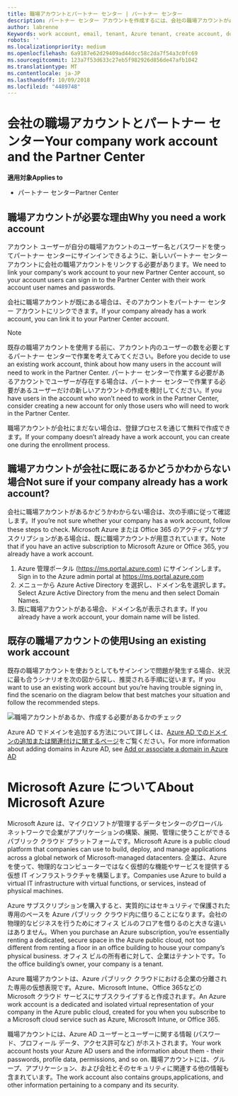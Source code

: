 ```yaml
---
title: 職場アカウントとパートナー センター | パートナー センター
description: パートナー センター アカウントを作成するには、会社の職場アカウントが必要です。
author: labrenne
Keywords: work account, email, tenant, Azure tenant, create account, domain name
robots: ''
ms.localizationpriority: medium
ms.openlocfilehash: 6a9187e62d29409ad44dcc58c2da7f54a3c0fc69
ms.sourcegitcommit: 123a7f53d633c27eb5f982926d856de47afb1042
ms.translationtype: MT
ms.contentlocale: ja-JP
ms.lasthandoff: 10/09/2018
ms.locfileid: "4489748"
---
```

# <a name="your-company-work-account-and-the-partner-center"></a><span data-ttu-id="a6a0a-103">会社の職場アカウントとパートナー センター</span><span class="sxs-lookup"><span data-stu-id="a6a0a-103">Your company work account and the Partner Center</span></span>  

**<span data-ttu-id="a6a0a-104">適用対象</span><span class="sxs-lookup"><span data-stu-id="a6a0a-104">Applies to</span></span>**

-  <span data-ttu-id="a6a0a-105">パートナー センター</span><span class="sxs-lookup"><span data-stu-id="a6a0a-105">Partner Center</span></span>

## <a name="why-you-need-a-work-account"></a><span data-ttu-id="a6a0a-106">職場アカウントが必要な理由</span><span class="sxs-lookup"><span data-stu-id="a6a0a-106">Why you need a work account</span></span>

<span data-ttu-id="a6a0a-107">アカウント ユーザーが自分の職場アカウントのユーザー名とパスワードを使ってパートナー センターにサインインできるように、新しいパートナー センター アカウントに会社の職場アカウントをリンクする必要があります。</span><span class="sxs-lookup"><span data-stu-id="a6a0a-107">We need to link your company's work account to your new Partner Center account, so your account users can sign in to the Partner Center with their work account user names and passwords.</span></span>

<span data-ttu-id="a6a0a-108">会社に職場アカウントが既にある場合は、そのアカウントをパートナー センター アカウントにリンクできます。</span><span class="sxs-lookup"><span data-stu-id="a6a0a-108">If your company already has a work account, you can link it to your Partner Center account.</span></span> 

> [!NOTE]  
>  <span data-ttu-id="a6a0a-109">既存の職場アカウントを使用する前に、アカウント内のユーザーの数を必要とするパートナー センターで作業を考えてみてください。</span><span class="sxs-lookup"><span data-stu-id="a6a0a-109">Before you decide to use an existing work account, think about how many users in the account will need to work in the Partner Center.</span></span> <span data-ttu-id="a6a0a-110">パートナー センターで作業する必要があるアカウントでユーザーが存在する場合は、パートナー センターで作業する必要があるユーザーだけの新しいアカウントの作成を検討してください。</span><span class="sxs-lookup"><span data-stu-id="a6a0a-110">If you have users in the account who won’t need to work in the Partner Center, consider creating a new account for only those users who will need to work in the Partner Center.</span></span>

<span data-ttu-id="a6a0a-111">職場アカウントが会社にまだない場合は、登録プロセスを通じて無料で作成できます。</span><span class="sxs-lookup"><span data-stu-id="a6a0a-111">If your company doesn’t already have a work account, you can create one during the enrollment process.</span></span> 

## <a name="not-sure-if-your-company-already-has-a-work-account"></a><span data-ttu-id="a6a0a-112">職場アカウントが会社に既にあるかどうかわからない場合</span><span class="sxs-lookup"><span data-stu-id="a6a0a-112">Not sure if your company already has a work account?</span></span>

<span data-ttu-id="a6a0a-113">会社に職場アカウントがあるかどうかわからない場合は、次の手順に従って確認します。</span><span class="sxs-lookup"><span data-stu-id="a6a0a-113">If you’re not sure whether your company has a work account, follow these steps to check.</span></span> <span data-ttu-id="a6a0a-114">Microsoft Azure または Office 365 のアクティブなサブスクリプションがある場合は、既に職場アカウントが用意されています。</span><span class="sxs-lookup"><span data-stu-id="a6a0a-114">Note that if you have an active subscription to Microsoft Azure or Office 365, you already have a work account.</span></span>
1.  <span data-ttu-id="a6a0a-115">Azure 管理ポータル (https://ms.portal.azure.com) にサインインします。</span><span class="sxs-lookup"><span data-stu-id="a6a0a-115">Sign in to the Azure admin portal at https://ms.portal.azure.com</span></span>
2.  <span data-ttu-id="a6a0a-116">メニューから Azure Active Directory を選択し、ドメイン名を選択します。</span><span class="sxs-lookup"><span data-stu-id="a6a0a-116">Select Azure Active Directory from the menu and then select Domain Names.</span></span>
3.  <span data-ttu-id="a6a0a-117">既に職場アカウントがある場合、ドメイン名が表示されます。</span><span class="sxs-lookup"><span data-stu-id="a6a0a-117">If you already have a work account, your domain name will be listed.</span></span>

## <a name="using-an-existing-work-account"></a><span data-ttu-id="a6a0a-118">既存の職場アカウントの使用</span><span class="sxs-lookup"><span data-stu-id="a6a0a-118">Using an existing work account</span></span>

<span data-ttu-id="a6a0a-119">既存の職場アカウントを使おうとしてもサインインで問題が発生する場合、状況に最も合うシナリオを次の図から探し、推奨される手順に従います。</span><span class="sxs-lookup"><span data-stu-id="a6a0a-119">If you want to use an existing work account but you’re having trouble signing in, find the scenario on the diagram below that best matches your situation and follow the recommended steps.</span></span> 

![職場アカウントがあるか、作成する必要があるかのチェック](images/onboardingAADFlow.png)

<span data-ttu-id="a6a0a-121">Azure AD でドメインを追加する方法について詳しくは、[Azure AD でのドメインの追加または関連付けに関するページ](https://docs.microsoft.com/azure/active-directory/active-directory-add-domain)をご覧ください。</span><span class="sxs-lookup"><span data-stu-id="a6a0a-121">For more information about adding domains in Azure AD, see [Add or associate a domain in Azure AD](https://docs.microsoft.com/azure/active-directory/active-directory-add-domain)</span></span>

# <a name="about-microsoft-azure"></a><span data-ttu-id="a6a0a-122">Microsoft Azure について</span><span class="sxs-lookup"><span data-stu-id="a6a0a-122">About Microsoft Azure</span></span>

<span data-ttu-id="a6a0a-123">Microsoft Azure は、マイクロソフトが管理するデータセンターのグローバル ネットワークで企業がアプリケーションの構築、展開、管理に使うことができるパブリック クラウド プラットフォームです。</span><span class="sxs-lookup"><span data-stu-id="a6a0a-123">Microsoft Azure is a public cloud platform that companies can use to build, deploy, and manage applications across a global network of Microsoft-managed datacenters.</span></span> <span data-ttu-id="a6a0a-124">企業は、Azure を使って、物理的なコンピューターではなく仮想的な機能やサービスを提供する仮想 IT インフラストラクチャを構築します。</span><span class="sxs-lookup"><span data-stu-id="a6a0a-124">Companies use Azure to build a virtual IT infrastructure with virtual functions, or services, instead of physical machines.</span></span> 

<span data-ttu-id="a6a0a-125">Azure サブスクリプションを購入すると、実質的にはセキュリティで保護された専用のペースを Azure パブリック クラウド内に借りることになります。会社の物理的なビジネスを行うためにオフィス ビルのフロアを借りるのと大きな違いはありません。</span><span class="sxs-lookup"><span data-stu-id="a6a0a-125">When you purchase an Azure subscription, you’re essentially renting a dedicated, secure space in the Azure public cloud, not too different from renting a floor in an office building to house your company’s physical business.</span></span> <span data-ttu-id="a6a0a-126">オフィス ビルの所有者に対して、企業はテナントです。</span><span class="sxs-lookup"><span data-stu-id="a6a0a-126">To the office building’s owner, your company is a tenant.</span></span> 

<span data-ttu-id="a6a0a-127">Azure 職場アカウントは、Azure パブリック クラウドにおける企業の分離された専用の仮想表現です。Azure、Microsoft Intune、Office 365などの Microsoft クラウド サービスにサブスクライブすると作成されます。</span><span class="sxs-lookup"><span data-stu-id="a6a0a-127">An Azure work account is a dedicated and isolated virtual representation of your company in the Azure public cloud, created for you when you subscribe to a Microsoft cloud service such as Azure, Microsoft Intune, or Office 365.</span></span> 

<span data-ttu-id="a6a0a-128">職場アカウントには、Azure AD ユーザーとユーザーに関する情報 (パスワード、プロフィール データ、アクセス許可など) がホストされます。</span><span class="sxs-lookup"><span data-stu-id="a6a0a-128">Your work account hosts your Azure AD users and the information about them - their passwords, profile data, permissions, and so on.</span></span> <span data-ttu-id="a6a0a-129">職場アカウントには、グループ、アプリケーション、および会社とそのセキュリティに関連する他の情報も含まれています。</span><span class="sxs-lookup"><span data-stu-id="a6a0a-129">The work account also contains groups,applications, and other information pertaining to a company and its security.</span></span> 

